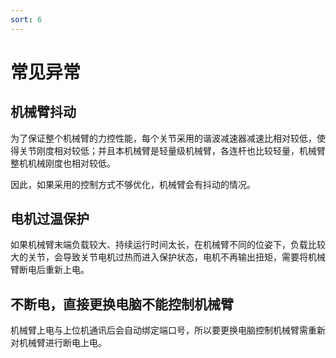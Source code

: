 ```yaml
---
sort: 6
---
```


# 常见异常

## 机械臂抖动

为了保证整个机械臂的力控性能，每个关节采用的谐波减速器减速比相对较低，使得关节刚度相对较低；并且本机械臂是轻量级机械臂，各连杆也比较轻量，机械臂整机机械刚度也相对较低。

因此，如果采用的控制方式不够优化，机械臂会有抖动的情况。

## 电机过温保护

如果机械臂末端负载较大、持续运行时间太长，在机械臂不同的位姿下，负载比较大的关节，会导致关节电机过热而进入保护状态，电机不再输出扭矩，需要将机械臂断电后重新上电。

## 不断电，直接更换电脑不能控制机械臂

机械臂上电与上位机通讯后会自动绑定端口号，所以要更换电脑控制机械臂需重新对机械臂进行断电上电。

